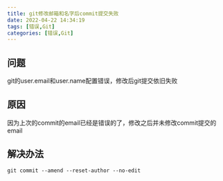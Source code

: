 ```yaml
---
title: git修改邮箱和名字后commit提交失败 
date: 2022-04-22 14:34:19
tags: [错误,Git]
categories: [错误,Git]
---
```


## 问题

git的user.email和user.name配置错误，修改后git提交依旧失败

## 原因

因为上次的commit的email已经是错误的了，修改之后并未修改commit提交的email

## 解决办法

```git
git commit --amend --reset-author --no-edit
```

